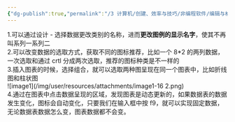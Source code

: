 ```yaml
---
{"dg-publish":true,"permalink":"/3 计算机/创建、效率与技巧/非编程软件/编辑与格式/msoffice/我的office trick/excel 图表/","title":"excel 图表"}
---
```



1.可以通过设计 - 选择数据更改类别的名称，进而**更改图例的显示名字**，使其不再叫系列一系列二  
2.可以改变数据的选取方式，获取不同的图标推荐，比如一个 8\*2 的两列数据，一次选取和通过 crtl 分成两次选取，推荐的图标种类是不一样的  
3.插入图表的时候，选择组合，就可以选取两种图呈现在同一个图表中，比如折线图和柱状图  
![image1](/img/user/resources/attachments/image1-16 2.png)  
4.通过在图表中点击数据呈现的区域，发现图表是动态更新的，如果数据表的数据发生变化，图标会自动变化，只要我们在输入框中按 f9，就可以实现固定数据，无论数据表数据怎么变，图表数据都不会变。